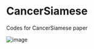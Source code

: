 # CancerSiamese
 Codes for CancerSiamese paper


![image](https://user-images.githubusercontent.com/22861849/95668520-bc4b6b00-0b3a-11eb-865f-52714854acb4.png)
